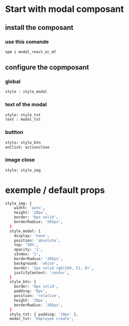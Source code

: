 # Start with modal composant 
## install the composant 
### use this comande 
```sh
npm i modal_react_oc_mf
```
## configure the copmposant 
### global 
```sh
style : style_modal
```
### text of the modal 
```sh
style: style_txt
text : modal_txt
```
### buttton 
```sh
style: style_btn
onClick: actionclose
```
### image close
```sh
style: style_img
```
# exemple / default props 
```sh
style_img: {
    width: 'auto',
    height: '20px',
    border: '0px solid',
    borderRadius: '205px',
  }
  style_modal: {
    display: 'none',
    position: 'absolute',
    top: '50%',
    opacity: '1',
    zIndex: '1',
    borderRadius: '205px',
    background: 'white',
    border: '2px solid rgb(204, 51, 0)',
    justifyContent: 'center',
  }
  style_btn: {
    border: '0px solid',
    padding: '0px',
    position: 'relative',
    height: '20px',
    borderRadius: '205px',
  }
  style_txt: { padding: '20px' },
  modal_txt: 'Employee create',
```